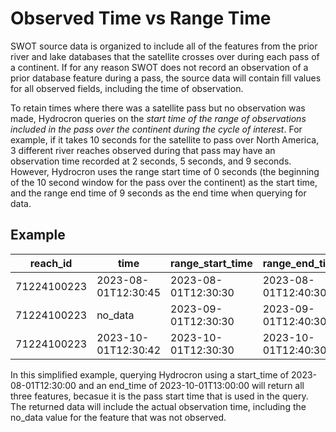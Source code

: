 # Observed Time vs Range Time

SWOT source data is organized to include all of the features from the prior river and lake databases that the satellite crosses over during each pass of a continent.
If for any reason SWOT does not record an observation of a prior database feature during a pass, the source data will contain fill values for all observed fields, including the time of observation.

To retain times where there was a satellite pass but no observation was made, Hydrocron queries on the *start time of the range of observations included in the pass over the continent during the cycle of interest*. For example, if it takes 10 seconds for the satellite to pass over North America, 3 different river reaches observed during that pass may have an observation time recorded at 2 seconds, 5 seconds, and 9 seconds. However, Hydrocron uses the range start time of 0 seconds (the beginning of the 10 second window for the pass over the continent) as the start time, and the range end time of 9 seconds as the end time when querying for data.

## Example

| reach_id    |  time               | range_start_time    | range_end_time      | wse           | ... |
|-------------|---------------------|---------------------|---------------------|---------------|-----|
| 71224100223 | 2023-08-01T12:30:45 |2023-08-01T12:30:30  |2023-08-01T12:40:30  | 316.8713      |     |
| 71224100223 | no_data             |2023-09-01T12:30:30  |2023-09-01T12:40:30  | -99999999.0000|     |
| 71224100223 | 2023-10-01T12:30:42 |2023-10-01T12:30:30  |2023-10-01T12:40:30  | 286.2983      |     |

In this simplified example, querying Hydrocron using a start_time of 2023-08-01T12:30:00 and an end_time of 2023-10-01T13:00:00 will return all three features, becasue it is the pass start time that is used in the query. The returned data will include the actual observation time, including the no_data value for the feature that was not observed.
